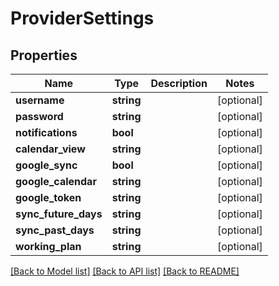 # ProviderSettings

## Properties
Name | Type | Description | Notes
------------ | ------------- | ------------- | -------------
**username** | **string** |  | [optional] 
**password** | **string** |  | [optional] 
**notifications** | **bool** |  | [optional] 
**calendar_view** | **string** |  | [optional] 
**google_sync** | **bool** |  | [optional] 
**google_calendar** | **string** |  | [optional] 
**google_token** | **string** |  | [optional] 
**sync_future_days** | **string** |  | [optional] 
**sync_past_days** | **string** |  | [optional] 
**working_plan** | **string** |  | [optional] 

[[Back to Model list]](../README.md#documentation-for-models) [[Back to API list]](../README.md#documentation-for-api-endpoints) [[Back to README]](../README.md)


